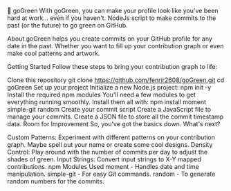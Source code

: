 🌱 goGreen
With goGreen, you can make your profile look like you've been hard at work... even if you haven't. NodeJs script to make commits to the past (or the future) to go green on GitHub.

About
goGreen helps you create commits on your GitHub profile for any date in the past. Whether you want to fill up your contribution graph or even make cool patterns and artwork.

Getting Started
Follow these steps to bring your contribution graph to life:

Clone this repository
git clone https://github.com/fenrir2608/goGreen.git
cd goGreen
Set up your project Initialize a new Node.js project:
npm init -y
Install the required npm modules You'll need a few modules to get everything running smoothly. Install them all with:
npm install moment simple-git random
Create your commit script
Create a JavaScript file to manage your commits.
Create a JSON file to store all the commit timestamp data.
Room for Improvement
So, you've got the basics down. What's next?

Custom Patterns: Experiment with different patterns on your contribution graph. Maybe spell out your name or create some cool designs.
Density Control: Play around with the number of commits per day to adjust the shades of green.
Input Strings: Convert input strings to X-Y mapped contributions.
npm Modules Used
moment - Handles date and time manipulation.
simple-git - For easy Git commands.
random - To generate random numbers for the commits.
